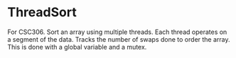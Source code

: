 # ThreadSort
For CSC306. Sort an array using multiple threads.  Each thread operates on a segment of the data.
Tracks the number of swaps done to order the array.  This is done with a global variable and a mutex.

